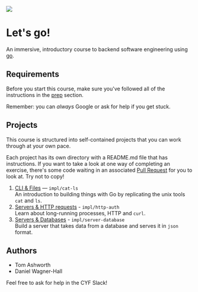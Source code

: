 ![](./readme-assets/giphy.gif)

# Let's go!

An immersive, introductory course to backend software engineering using [go](https://go.dev).

## Requirements

Before you start this course, make sure you've followed all of the instructions in the [prep](prep/README.md) section.

Remember: you can _always_ Google or ask for help if you get stuck.

## Projects

This course is structured into self-contained projects that you can work through at your own pace.

Each project has its own directory with a README.md file that has instructions. If you want to take a look at one way of completing an exercise, there's some code waiting in an associated [Pull Request](https://github.com/CodeYourFuture/immersive-go-course/pulls) for you to look at. Try not to copy!

1. [CLI & Files](./cli-files) — `impl/cat-ls`
   <br>An introduction to building things with Go by replicating the unix tools `cat` and `ls`.
1. [Servers & HTTP requests](./http-auth) - `impl/http-auth`
   <br>Learn about long-running processes, HTTP and `curl`.
1. [Servers & Databases](./server-database) - `impl/server-database`
   <br>Build a server that takes data from a database and serves it in `json` format.

## Authors

- Tom Ashworth
- Daniel Wagner-Hall

Feel free to ask for help in the CYF Slack!

[tourofgo]: https://go.dev/tour
[node]: https://nodejs.org/en/
